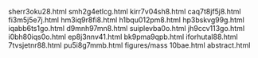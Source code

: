 sherr3oku28.html
smh2g4etlcg.html
kirr7v04sh8.html
caq7t8jf5j8.html
fi3m5j5e7j.html
hm3iq9r8fi8.html
h1bqu012pm8.html
hp3bskvg99g.html
iqabb6ts1go.html
d9mnh97mn8.html
suiplevba0o.html
jh9ccv113go.html
i0bh80iqs0o.html
ep8j3nnv41.html
bk9pma9qpb.html
iforhutal88.html
7tvsjetnr88.html
pu5i8g7mmb.html
figures/mass
10bae.html
abstract.html